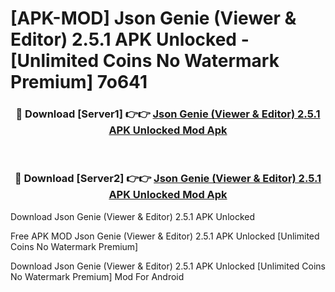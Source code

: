 # [APK-MOD] Json Genie (Viewer & Editor) 2.5.1 APK Unlocked - [Unlimited Coins No Watermark Premium] 7o641



<div align="center">
<h3>🔴 Download [Server1] 👉👉 <a href="https://momento.my/?title=Json_Genie_(Viewer_&_Editor)_2.5.1_APK_Unlocked">Json Genie (Viewer & Editor) 2.5.1 APK Unlocked Mod Apk</a></h3><br>

<h3>🔴 Download [Server2] 👉👉 <a href="https://momento.my/?title=Json_Genie_(Viewer_&_Editor)_2.5.1_APK_Unlocked">Json Genie (Viewer & Editor) 2.5.1 APK Unlocked Mod Apk</a></h3>
</div>



Download Json Genie (Viewer & Editor) 2.5.1 APK Unlocked 

Free APK MOD Json Genie (Viewer & Editor) 2.5.1 APK Unlocked [Unlimited Coins No Watermark Premium]

Download Json Genie (Viewer & Editor) 2.5.1 APK Unlocked [Unlimited Coins No Watermark Premium] Mod For Android
